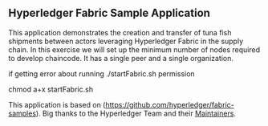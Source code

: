 ## Hyperledger Fabric Sample Application

This application demonstrates the creation and transfer of tuna fish shipments between actors leveraging Hyperledger Fabric in the supply chain. In this exercise we will set up the minimum number of nodes required to develop chaincode. It has a single peer and a single organization.

if getting error about running ./startFabric.sh permission 

chmod a+x startFabric.sh

This application is based on (https://github.com/hyperledger/fabric-samples). Big thanks to the Hyperledger Team and their [Maintainers](http://hyperledger-fabric.readthedocs.io/en/latest/MAINTAINERS.html).
